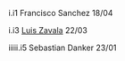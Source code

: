 i.i1 Francisco Sanchez 18/04

i.i3 [Luis Zavala](https://github.com/Alezavala97) 22/03

iiiii.i5 Sebastian Danker 23/01
